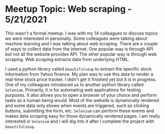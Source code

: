 # Meetup Topic: Web scraping - 5/21/2021

This wasn't a formal meetup. I was with my 14 colleagues to discuss topics we were interested in personally. Some colleagues were talking about machine learning and I was talking about web scraping. There are a couple of ways to collect data from the internet. One popular way is through API but not all the website provides API. The other popular way is through web scraping. Web scraping extracts data from underlying HTML.

I used a python library called `beautifulsoup` to extract the specific stock information from Yahoo finance. My plan was to use this data to render a real-time stock price tracker. I didn't get it finished yet but it is in progress. One of my colleagues introduced us to another python library called `Selenium`. Primarily, it is for automating web applications for testing purposes. It also allows you to open a browser of your choice and perform tasks as a human being would. Most of the website is dynamically rendered and some data only shows when events are triggered, such as clicking buttons, submitting the form, etc. `Selenium` can perform these events and makes data scraping easy for those dynamically rendered pages. I am really interested in `Selenium` and I will dig into it after I complete the project with `beautifulsoup`.
